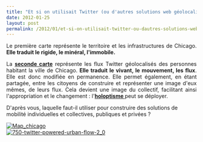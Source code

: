 ```yaml
---
title: "Et si on utilisait Twitter (ou d'autres solutions web géolocalisées) pour connaitre et repenser les flux des voyageurs ?"
date: 2012-01-25
layout: post
permalink: /2012/01/et-si-on-utilisait-twitter-ou-dautres-solutions-web-geolocalisees-pour-connaitre-et-repenser-les-flu.html
---
```


<p style="text-align: justify">Le première carte représente le territoire et les infrastructures de Chicago. <strong>Elle traduit le rigide, le minéral, l'immobile. </strong></p> <p style="text-align: justify">La <a href="http://www.fastcodesign.com/1665884/infographic-of-the-day-could-twitter-help-us-create-smarter-transit-routes" target="_blank"><strong>seconde carte</strong></a> représente les flux Twitter géolocalisés des personnes habitant la ville de Chicago. <strong>Elle traduit le vivant, le mouvement, les flux</strong>. Elle est donc modifiée en permanence. Elle permet également, en étant partagée, entre les citoyens de construire et représenter une image d'eux mêmes, de leurs flux. Cela devient une image du collectif, facilitant ainsi l'appropriation et le changement : l'<a href="/2012/01/le-nouveau-monde-2012-nm2012-arrive-il-va-en-surprendre-plus-dun.html" target="_blank"><strong>holoptisme </strong></a>peut se déployer.</p> <p>D'après vous, laquelle faut-il utiliser pour construire des solutions de mobilité individuelles et collectives, publiques et privées ?</p>   <!--more-->  <a href="/wp-content/uploads/sites/6/old/6a0120a66d2ad4970b01630015cb60970d-800wi.jpg" rel="lightbox"><img alt="Map_chicago" class="asset  asset-image at-xid-6a0120a66d2ad4970b01630015cb60970d" src="/wp-content/uploads/sites/6/old/6a0120a66d2ad4970b01630015cb60970d-500wi.jpg" style="margin-left: auto;margin-right: auto" title="Map_chicago" /></a><br /> <a href="/wp-content/uploads/sites/6/old/6a0120a66d2ad4970b01630015d255970d-pi.jpg"><img alt="750-twitter-powered-urban-flow-2_0" border="0" class="asset  asset-image at-xid-6a0120a66d2ad4970b01630015d255970d image-full" src="/wp-content/uploads/sites/6/old/6a0120a66d2ad4970b01630015d255970d-800wi.jpg" title="750-twitter-powered-urban-flow-2_0" /></a><br /><br /><br />